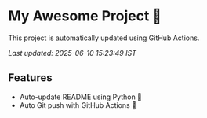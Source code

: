 # My Awesome Project 🚀

This project is automatically updated using GitHub Actions.

_Last updated: 2025-06-10 15:23:49 IST_

## Features
- Auto-update README using Python 🐍
- Auto Git push with GitHub Actions 🤖
